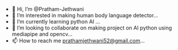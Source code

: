 - 👋 Hi, I’m @Pratham-Jethwani
- 👀 I’m interested in making human body language detector...
- 🌱 I’m currently learning python AI  ...
- 💞️ I’m looking to collaborate on making project on AI python using mediapipe and opencv...
- 📫 How to reach me prathamjethwani52@gmail.com...

<!---
Pratham-Jethwani/Pratham-Jethwani is a ✨ special ✨ repository because its `README.md` (this file) appears on your GitHub profile.
You can click the Preview link to take a look at your changes.
--->
